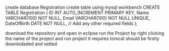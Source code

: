 create database Registration
create table using mysql workbench
CREATE TABLE Registration (
    ID INT AUTO_INCREMENT PRIMARY KEY,
    Name VARCHAR(100) NOT NULL,
    Email VARCHAR(100) NOT NULL UNIQUE,
    DateOfBirth DATE NOT NULL,
    // Add any other required fields
);


download the repository and open in eclipse
run the Project by right clicking the name of the project and run project
it requires tomcat should be firstly downlodaded and setted 
